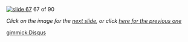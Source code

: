 [![slide 67](https://dl.dropboxusercontent.com/u/2977490/presentations/cookbook/img67.jpg)](68.md)
67 of 90

_Click on the image for the [next slide](68.md), or click [here for the previous one](66.md)_

[gimmick:Disqus](theodox-github)